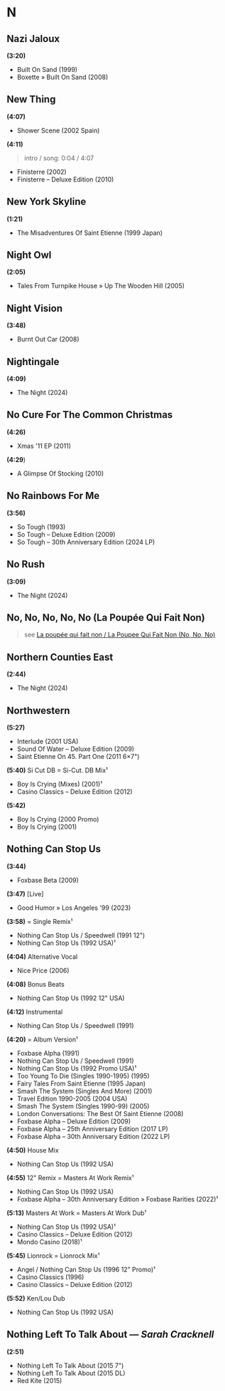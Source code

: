 # N

## Nazi Jaloux

**(3:20)**

* Built On Sand (1999)
* Boxette » Built On Sand (2008)

## New Thing

**(4:07)**

* Shower Scene (2002 Spain)

**(4:11)**

> intro / song: 0:04 / 4:07

* Finisterre (2002)
* Finisterre – Deluxe Edition (2010)

## New York Skyline

**(1:21)**

* The Misadventures Of Saint Etienne (1999 Japan)

## Night Owl

**(2:05)**

* Tales From Turnpike House » Up The Wooden Hill (2005)

## Night Vision

**(3:48)**

* Burnt Out Car (2008)

## Nightingale

**(4:09)**

* The Night (2024)

## No Cure For The Common Christmas

**(4:26)**

* Xmas '11 EP (2011)

**(4:29**)

* A Glimpse Of Stocking (2010)

## No Rainbows For Me

**(3:56)**

* So Tough (1993)
* So Tough – Deluxe Edition (2009)
* So Tough – 30th Anniversary Edition (2024 LP)

## No Rush

**(3:09)**

* The Night (2024)

## No, No, No, No, No (La Poupée Qui Fait Non)

> see [La poupée qui fait non / La Poupee Qui Fait Non (No, No, No)](l.md#la-poupée-qui-fait-non--la-poupee-qui-fait-non-no-no-noᴬ--no-no-no-no-no-la-poupée-qui-fait-nonᴮ)

## Northern Counties East

**(2:44)**

* The Night (2024)

## Northwestern

**(5:27)**

* Interlude (2001 USA)
* Sound Of Water – Deluxe Edition (2009)
* Saint Etienne On 45. Part One (2011 6×7")

**(5:40)** Si Cut DB = Si-Cut. DB Mix¹

* Boy Is Crying (Mixes) (2001)¹
* Casino Classics – Deluxe Edition (2012)

**(5:42)**

* Boy Is Crying (2000 Promo)
* Boy Is Crying (2001)

## Nothing Can Stop Us

**(3:44)**

* Foxbase Beta (2009)

**(3:47)** [Live]

* Good Humor » Los Angeles '99 (2023)

**(3:58)** = Single Remix¹

* Nothing Can Stop Us / Speedwell (1991 12")
* Nothing Can Stop Us (1992 USA)¹

**(4:04)** Alternative Vocal

* Nice Price (2006)

**(4:08)** Bonus Beats

* Nothing Can Stop Us (1992 12" USA)

**(4:12)** Instrumental

* Nothing Can Stop Us / Speedwell (1991)

**(4:20)** = Album Version¹

* Foxbase Alpha (1991)
* Nothing Can Stop Us / Speedwell (1991)
* Nothing Can Stop Us (1992 Promo USA)¹
* Too Young To Die (Singles 1990-1995) (1995)
* Fairy Tales From Saint Etienne (1995 Japan)
* Smash The System (Singles And More) (2001)
* Travel Edition 1990-2005 (2004 USA)
* Smash The System (Singles 1990-99) (2005)
* London Conversations: The Best Of Saint Etienne (2008)
* Foxbase Alpha – Deluxe Edition (2009)
* Foxbase Alpha – 25th Anniversary Edition (2017 LP)
* Foxbase Alpha – 30th Anniversary Edition (2022 LP)

**(4:50)** House Mix

* Nothing Can Stop Us (1992 USA)

**(4:55)** 12" Remix = Masters At Work Remix¹

* Nothing Can Stop Us (1992 USA)
* Foxbase Alpha – 30th Anniversary Edition » Foxbase Rarities (2022)¹

**(5:13)** Masters At Work = Masters At Work Dub¹

* Nothing Can Stop Us (1992 USA)¹
* Casino Classics – Deluxe Edition (2012)
* Mondo Casino (2018)¹

**(5:45)** Lionrock = Lionrock Mix¹

* Angel / Nothing Can Stop Us (1996 12" Promo)¹
* Casino Classics (1996)
* Casino Classics – Deluxe Edition (2012)

**(5:52)** Ken/Lou Dub

* Nothing Can Stop Us (1992 USA)

## Nothing Left To Talk About — *Sarah Cracknell*

**(2:51)**

* Nothing Left To Talk About (2015 7")
* Nothing Left To Talk About (2015 DL)
* Red Kite (2015)
